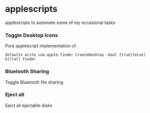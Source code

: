 # applescripts

applescripts to automate some of my occasional tasks

### Toggle Desktop Icons

Pure applescript implementation of

```shell
defaults write com.apple.finder CreateDesktop -bool [true|false]
killall Finder
```

### Bluetooth Sharing

Toggle Bluetooth file sharing

### Eject all

Eject all ejectable disks
